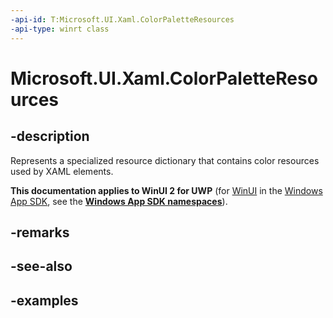 ```yaml
---
-api-id: T:Microsoft.UI.Xaml.ColorPaletteResources
-api-type: winrt class
---
```


<!-- Class syntax.
public class ColorPaletteResources : ResourceDictionary, ResourceDictionary
-->

# Microsoft.UI.Xaml.ColorPaletteResources

## -description

Represents a specialized resource dictionary that contains color resources used by XAML elements.

**This documentation applies to WinUI 2 for UWP** (for [WinUI](/windows/apps/winui/winui3/) in the [Windows App SDK](/windows/apps/windows-app-sdk/), see the **[Windows App SDK namespaces](/windows/windows-app-sdk/api/winrt/)**).

## -remarks

## -see-also

## -examples

